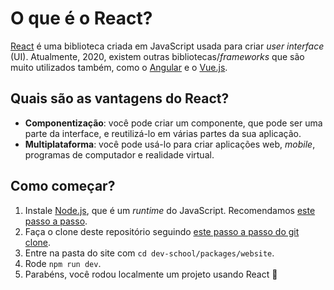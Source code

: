 # O que é o React?

[React](https://reactjs.org) é uma biblioteca criada em JavaScript usada para criar _user interface_ (UI). Atualmente, 2020, existem outras bibliotecas/_frameworks_ que são muito utilizados também, como o [Angular](https://angular.io/) e o [Vue.js](https://vuejs.org/).

## Quais são as vantagens do React?

- **Componentização**: você pode criar um componente, que pode ser uma parte da interface, e reutilizá-lo em várias partes da sua aplicação.
- **Multiplataforma**: você pode usá-lo para criar aplicações web, _mobile_, programas de computador e realidade virtual.

## Como começar?

1. Instale [Node.js](https://nodejs.org/en/), que é um _runtime_ do JavaScript. Recomendamos [este passo a passo](https://github.com/nvm-sh/nvm).
2. Faça o clone deste repositório seguindo [este passo a passo do git clone](/paths/git).
3. Entre na pasta do site com `cd dev-school/packages/website`.
4. Rode `npm run dev`.
5. Parabéns, você rodou localmente um projeto usando React :tada:
